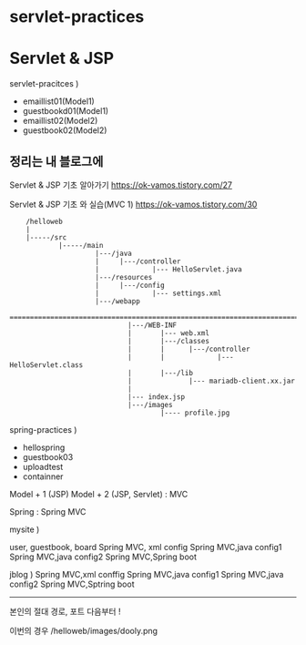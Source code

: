 # servlet-practices
# Servlet & JSP

servlet-pracitces ) 
- emaillist01(Model1)
- guestbookd01(Model1)
- emaillist02(Model2)
- guestbook02(Model2)

## 정리는 내 블로그에 
Servlet & JSP 기초 알아가기 https://ok-vamos.tistory.com/27

Servlet & JSP 기초 와 실습(MVC 1) https://ok-vamos.tistory.com/30


```
	/helloweb
    |
    |-----/src
            |-----/main
                     |---/java
                     |     |---/controller
                     |             |--- HelloServlet.java
                     |---/resources
                     |     |---/config
                     |             |--- settings.xml
                     |---/webapp
	=======================================================================
                             |---/WEB-INF
                             |       |--- web.xml
                             |       |---/classes
                             |       |      |---/controller
                             |       |             |--- HelloServlet.class
                             |       |---/lib
                             |              |--- mariadb-client.xx.jar
                             |
                             |--- index.jsp
                             |---/images
                                     |---- profile.jpg

```





spring-practices )
- hellospring
- guestbook03
- uploadtest
- containner

Model + 1 (JSP)
Model + 2 (JSP, Servlet) : MVC

Spring : Spring MVC


mysite )

user, guestbook, board
Spring MVC, xml config
Spring MVC,java config1
Spring MVC,java config2
Spring MVC,Spring boot


jblog ) 
Spring MVC,xml conffig
Spring MVC,java config1
Spring MVC,java config2
Spring MVC,Sptring boot

---


본인의 절대 경로, 포트 다음부터 !

이번의 경우 /helloweb/images/dooly.png


